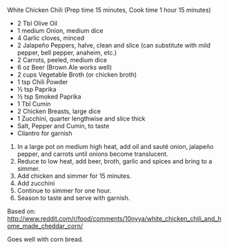 White Chicken Chili
(Prep time 15 minutes, Cook time 1 hour 15 minutes)

- 2 Tbl Olive Oil
- 1 medium Onion, medium dice
- 4 Garlic cloves, minced
- 2 Jalapeño Peppers, halve, clean and slice (can substitute with mild pepper, bell pepper, anaheim, etc.)
- 2 Carrots, peeled, medium dice
- 6 oz Beer (Brown Ale works well)
- 2 cups Vegetable Broth (or chicken broth)
- 1 tsp Chili Powder
- ½ tsp Paprika
- ½ tsp Smoked Paprika
- 1 Tbl Cumin
- 2 Chicken Breasts, large dice
- 1 Zucchini, quarter lengthwise and slice thick
- Salt, Pepper and Cumin, to taste
- Cilantro for garnish

1. In a large pot on medium high heat, add oil and sauté onion, jalapeño pepper, and carrots until onions become translucent.
2. Reduce to low heat, add beer, broth, garlic and spices and bring to a simmer.
3. Add chicken and simmer for 15 minutes.
4. Add zucchini 
5. Continue to simmer for one hour.
6. Season to taste and serve with garnish.

Based on: http://www.reddit.com/r/food/comments/10nyya/white_chicken_chili_and_home_made_cheddar_corn/

Goes well with corn bread.
